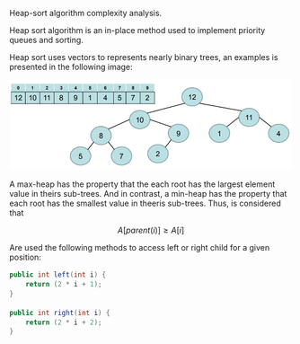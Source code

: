 Heap-sort algorithm complexity analysis.

Heap sort algorithm is an in-place method used to implement priority queues and sorting.

Heap sort uses vectors to represents nearly binary trees, an examples is presented in the following image:

![heap structure](./heap.png)

A max-heap has the property that the each root has the largest element value in theirs sub-trees. And in contrast, a min-heap has the property that each root has the smallest value in theeris sub-trees. Thus, is considered that

$$A[parent(i)] \geq A[i]$$

Are used the following methods to access left or right child for a given position:

```java
public int left(int i) {
    return (2 * i + 1);
}

public int right(int i) {
    return (2 * i + 2);
}
```